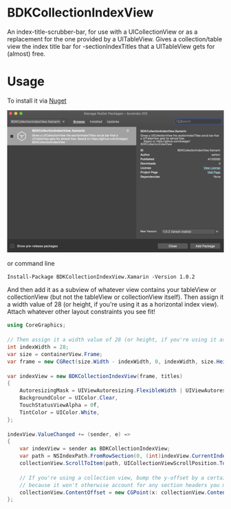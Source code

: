 # BDKCollectionIndexView

An index-title-scrubber-bar, for use with a UICollectionView or as a replacement for the one provided by a UITableView. Gives a collection/table view the index title bar for -sectionIndexTitles that a UITableView gets for (almost) free.

# Usage

To install it via [Nuget](https://www.nuget.org/packages/BDKCollectionIndexView.Xamarin/)

![](https://github.com/AshtonYoon/BDKCollectionIndexView.Xamarin/blob/master/Screen%20Shots/Screen%20Shot%202020-04-19%20at%202.17.58%20AM.png)

or command line

```
Install-Package BDKCollectionIndexView.Xamarin -Version 1.0.2
```

And then add it as a subview of whatever view contains your tableView or collectionView (but not the tableView or collectionView itself). Then assign it a width value of 28 (or height, if you're using it as a horizontal index view). Attach whatever other layout constraints you see fit!

``` C#
using CoreGraphics;

// Then assign it a width value of 28 (or height, if you're using it as a horizontal index view). Attach whatever other layout constraints you see fit!
int indexWidth = 28;
var size = containerView.Frame;
var frame = new CGRect(size.Width - indexWidth, 0, indexWidth, size.Height);

var indexView = new BDKCollectionIndexView(frame, titles)
{
    AutoresizingMask = UIViewAutoresizing.FlexibleWidth | UIViewAutoresizing.FlexibleHeight,
    BackgroundColor = UIColor.Clear,
    TouchStatusViewAlpha = 0f,
    TintColor = UIColor.White,
};

indexView.ValueChanged += (sender, e) =>
{
    var indexView = sender as BDKCollectionIndexView;
    var path = NSIndexPath.FromRowSection(0, (int)indexView.CurrentIndex);
    collectionView.ScrollToItem(path, UICollectionViewScrollPosition.Top, false);

    // If you're using a collection view, bump the y-offset by a certain number of points
    // because it won't otherwise account for any section headers you may have.
    collectionView.ContentOffset = new CGPoint(x: collectionView.ContentOffset.X, y: collectionView.ContentOffset.Y - 45.0);
};
```
